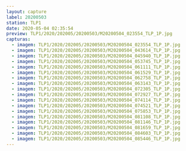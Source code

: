 ```yaml
---
layout: capture
label: 20200503
station: TLP1
date: 2020-05-04 02:35:54
preview: TLP1/2020/202005/20200503/M20200504_023554_TLP_1P.jpg
capturas:
  - imagem: TLP1/2020/202005/20200503/M20200504_023554_TLP_1P.jpg
  - imagem: TLP1/2020/202005/20200503/M20200504_043614_TLP_1P.jpg
  - imagem: TLP1/2020/202005/20200503/M20200504_045940_TLP_1P.jpg
  - imagem: TLP1/2020/202005/20200503/M20200504_053745_TLP_1P.jpg
  - imagem: TLP1/2020/202005/20200503/M20200504_061111_TLP_1P.jpg
  - imagem: TLP1/2020/202005/20200503/M20200504_061529_TLP_1P.jpg
  - imagem: TLP1/2020/202005/20200503/M20200504_062758_TLP_1P.jpg
  - imagem: TLP1/2020/202005/20200503/M20200504_063143_TLP_1P.jpg
  - imagem: TLP1/2020/202005/20200503/M20200504_072305_TLP_1P.jpg
  - imagem: TLP1/2020/202005/20200503/M20200504_072927_TLP_1P.jpg
  - imagem: TLP1/2020/202005/20200503/M20200504_074114_TLP_1P.jpg
  - imagem: TLP1/2020/202005/20200503/M20200504_074521_TLP_1P.jpg
  - imagem: TLP1/2020/202005/20200503/M20200504_075853_TLP_1P.jpg
  - imagem: TLP1/2020/202005/20200503/M20200504_081108_TLP_1P.jpg
  - imagem: TLP1/2020/202005/20200503/M20200504_081146_TLP_1P.jpg
  - imagem: TLP1/2020/202005/20200503/M20200504_081659_TLP_1P.jpg
  - imagem: TLP1/2020/202005/20200503/M20200504_084603_TLP_1P.jpg
  - imagem: TLP1/2020/202005/20200503/M20200504_085446_TLP_1P.jpg
---
```

